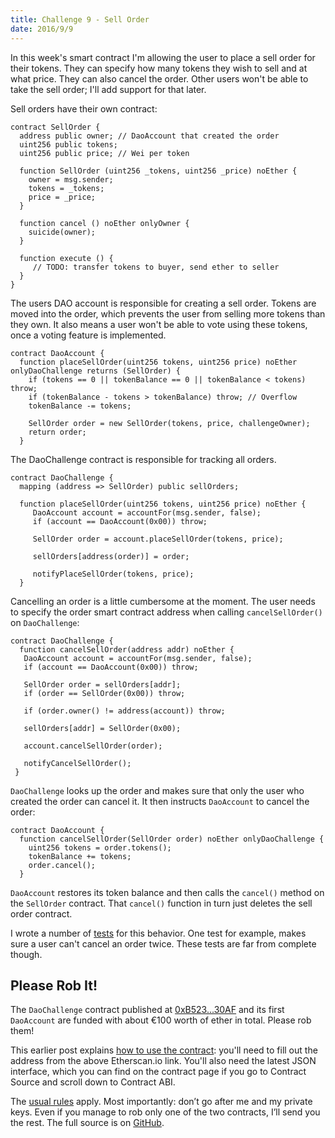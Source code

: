 ```yaml
---
title: Challenge 9 - Sell Order
date: 2016/9/9
---
```


In this week's smart contract I'm allowing the user to place a sell order for their tokens. They can specify how many tokens they wish to sell and at what price. They can also cancel the order. Other users won't be able to take the sell order; I'll add support for that later. 

<!-- more -->

Sell orders have their own contract:

	contract SellOrder {
	  address public owner; // DaoAccount that created the order
	  uint256 public tokens;
	  uint256 public price; // Wei per token
		
	  function SellOrder (uint256 _tokens, uint256 _price) noEther {
	    owner = msg.sender;
	    tokens = _tokens;
	    price = _price;
	  }
	
	  function cancel () noEther onlyOwner {
	    suicide(owner);
	  }
	
	  function execute () {
	  	 // TODO: transfer tokens to buyer, send ether to seller
	  }
	}

The users DAO account is responsible for creating a sell order. Tokens are moved into the order, which prevents the user from selling more tokens than they own. It also means a user won't be able to vote using these tokens, once a voting feature is implemented.

	contract DaoAccount {
	  function placeSellOrder(uint256 tokens, uint256 price) noEther onlyDaoChallenge returns (SellOrder) {
	    if (tokens == 0 || tokenBalance == 0 || tokenBalance < tokens) throw;
	    if (tokenBalance - tokens > tokenBalance) throw; // Overflow
	    tokenBalance -= tokens;
	
	    SellOrder order = new SellOrder(tokens, price, challengeOwner);
	    return order;
	  } 

The DaoChallenge contract is responsible for tracking all orders.
	
	contract DaoChallenge {
	  mapping (address => SellOrder) public sellOrders;

	  function placeSellOrder(uint256 tokens, uint256 price) noEther {
		 DaoAccount account = accountFor(msg.sender, false);
		 if (account == DaoAccount(0x00)) throw;
			
		 SellOrder order = account.placeSellOrder(tokens, price);
			
		 sellOrders[address(order)] = order;
			
		 notifyPlaceSellOrder(tokens, price);
	  }

Cancelling an order is a little cumbersome at the moment. The user needs to specify the order smart contract address when calling `cancelSellOrder()` on `DaoChallenge`:

	contract DaoChallenge {
	  function cancelSellOrder(address addr) noEther {
       DaoAccount account = accountFor(msg.sender, false);
       if (account == DaoAccount(0x00)) throw;

       SellOrder order = sellOrders[addr];
       if (order == SellOrder(0x00)) throw;

       if (order.owner() != address(account)) throw;

       sellOrders[addr] = SellOrder(0x00);

       account.cancelSellOrder(order);

       notifyCancelSellOrder();
     }
   
`DaoChallenge` looks up the order and makes sure that only the user who created the order can cancel it. It then instructs `DaoAccount` to cancel the order:

    contract DaoAccount {
      function cancelSellOrder(SellOrder order) noEther onlyDaoChallenge {
        uint256 tokens = order.tokens();
        tokenBalance += tokens;
        order.cancel();
      }
      
`DaoAccount` restores its token balance and then calls the `cancel()` method on the `SellOrder` contract. That `cancel()` function in turn just deletes the sell order contract.

I wrote a number of [tests](https://github.com/Sjors/dao-challenge/tree/challenge-9/contracts) for this behavior. One test for example, makes sure a user can't cancel an order twice. These tests are far from complete though.

## Please Rob It!

The `DaoChallenge` contract published at [0xB523...30AF](https://etherscan.io/address/0xb5232102E71a7ff376EBdEaE59E19D031CBE30Af) and its first `DaoAccount` are funded with about €100 worth of ether in total. Please rob them!

This earlier post explains [how to use the contract](https://medium.com/@dao.challenge/challenge-5-segregated-funds-usability-6e749badb24d#.hy9rb52lu): you'll need to fill out the address from the above Etherscan.io link. You'll also need the latest JSON interface, which you can find on the contract page if you go to Contract Source and scroll down to Contract ABI.

The [usual rules](https://medium.com/@dao.challenge/challenge-1-296cb5dab68f) apply. Most importantly: don’t go after me and my private keys. Even if you manage to rob only one of the two contracts, I’ll send you the rest. The full source is on [GitHub](https://github.com/Sjors/dao-challenge/tree/challenge-9).